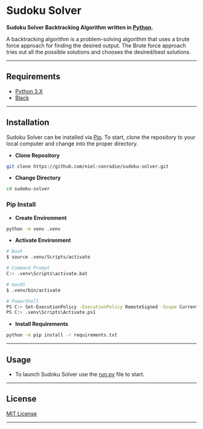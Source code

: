 # **Sudoku Solver**

**Sudoku Solver Backtracking Algorithm written in [Python](https://www.python.org).**

A backtracking algorithm is a problem-solving algorithm that uses a brute force approach for finding the desired output. The Brute force approach tries out all the possible solutions and chooses the desired/best solutions.

----

## **Requirements**

- [Python 3.X](https://www.python.org/downloads/)
- [Black](https://pypi.org/project/black/)

----

## **Installation**

Sudoku Solver can be installed via [Pip](https://pypi.org/project/pip/). To start, clone the repository to your local computer and change into the proper directory.

- **Clone Repository**

```bash
git clone https://github.com/niel-conradie/sudoku-solver.git
```

- **Change Directory**

```bash
cd sudoku-solver
```

### **Pip Install**

- **Create Environment**

```bash
python -m venv .venv
```

- **Activate Environment**

```bash
# Bash
$ source .venv/Scripts/activate

# Command Prompt
C:> .venv\Scripts\activate.bat

# macOS
$ .venv/bin/activate

# PowerShell
PS C:> Set-ExecutionPolicy -ExecutionPolicy RemoteSigned -Scope CurrentUser
PS C:> .venv\Scripts\Activate.ps1
```

- **Install Requirements**

```bash
python -m pip install -r requirements.txt
```

----

## **Usage**

- To launch Sudoku Solver use the [run.py](https://github.com/niel-conradie/sudoku-solver/blob/master/sudoku-solver/run.py) file to start.

----

## **License**

[MIT License](https://github.com/niel-conradie/Sudoku-Solver/blob/master/LICENSE)

----
